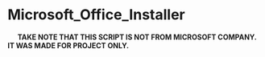 # Microsoft_Office_Installer
&nbsp;&nbsp;&nbsp;&nbsp;&nbsp;**TAKE NOTE THAT THIS SCRIPT IS NOT FROM MICROSOFT COMPANY. IT WAS MADE FOR PROJECT ONLY.** <br />                
